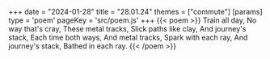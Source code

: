 +++
date = "2024-01-28"
title = "28.01.24"
themes = ["commute"]
[params]
  type = 'poem'
  pageKey = 'src/poem.js'
+++
{{< poem >}}
Train all day,
No way that's cray,
These metal tracks,
Slick paths like clay,
And journey's stack,
Each time both ways,
And metal tracks,
Spark with each ray,
And journey's stack,
Bathed in each ray.
{{< /poem >}}